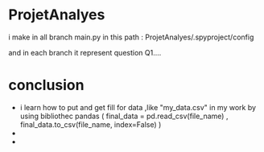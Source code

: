 # ProjetAnalyes
i make in all branch main.py in this path : ProjetAnalyes/.spyproject/config 

and in each branch it represent question Q1.... 





# conclusion 
-  i  learn how to put and get fill for data ,like "my_data.csv" in my work by using bibliothec pandas
   ( final_data = pd.read_csv(file_name) , final_data.to_csv(file_name, index=False) )
-   
-  

